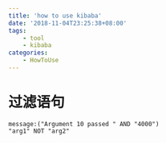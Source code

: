 ```yaml
---
title: 'how to use kibaba'
date: '2018-11-04T23:25:38+08:00'
tags:
    - tool
    - kibaba
categories:
    - HowToUse
---
```





# 过滤语句

```
message:("Argument 10 passed " AND "4000")
"arg1" NOT "arg2"
```